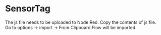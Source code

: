 # SensorTag
The js file needs to be uploaded to Node Red. 
Copy the contents of js file. 
Go to options -> import -> From Clipboard 
Flow will be imported. 

